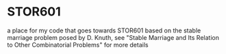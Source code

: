 # STOR601
a place for my code that goes towards STOR601
based on the stable marriage problem posed by D. Knuth, see "Stable Marriage and Its Relation to Other Combinatorial Problems" for more details
